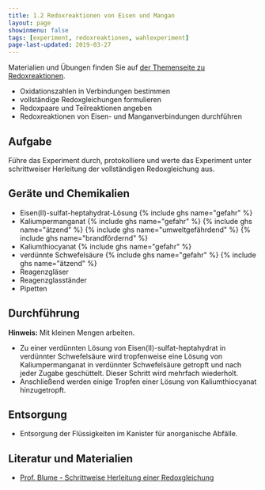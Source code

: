 ```yaml
---
title: 1.2 Redoxreaktionen von Eisen und Mangan
layout: page
showinmenu: false
tags: [experiment, redoxreaktionen, wahlexperiment]
page-last-updated: 2019-03-27
---
```


Materialien und Übungen finden Sie auf [der Themenseite zu Redoxreaktionen](/themen/redoxreaktionen).

- Oxidationszahlen in Verbindungen bestimmen
- vollständige Redoxgleichungen formulieren
- Redoxpaare und Teilreaktionen angeben
- Redoxreaktionen von Eisen- und Manganverbindungen durchführen

## Aufgabe

Führe das Experiment durch, protokolliere und werte das Experiment unter schrittweiser Herleitung der vollständigen Redoxgleichung aus.

## Geräte und Chemikalien

- Eisen(II)-sulfat-heptahydrat-Lösung {% include ghs name="gefahr" %}
- Kaliumpermanganat {% include ghs name="gefahr" %} {% include ghs name="ätzend" %} {% include ghs name="umweltgefährdend" %} {% include ghs name="brandfördernd" %}
- Kaliumthiocyanat {% include ghs name="gefahr" %}
- verdünnte Schwefelsäure {% include ghs name="gefahr" %} {% include ghs name="ätzend" %}
- Reagenzgläser
- Reagenzglasständer
- Pipetten

## Durchführung

**Hinweis:** Mit kleinen Mengen arbeiten.

- Zu einer verdünnten Lösung von Eisen(II)-sulfat-heptahydrat in verdünnter Schwefelsäure wird tropfenweise eine Lösung von Kaliumpermanganat in verdünnter Schwefelsäure getropft und nach jeder Zugabe geschüttelt. Dieser Schritt wird mehrfach wiederholt.
- Anschließend werden einige Tropfen einer Lösung von Kaliumthiocyanat hinzugetropft.

## Entsorgung

- Entsorgung der Flüssigkeiten im Kanister für anorganische Abfälle.

## Literatur und Materialien

- [Prof. Blume - Schrittweise Herleitung einer Redoxgleichung](http://www.chemieunterricht.de/dc2/tip/11_10.htm)
